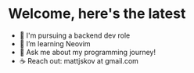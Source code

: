 # Welcome, here's the latest
- 🔭 I'm pursuing a backend dev role
- 🌱 I’m learning Neovim
- 💬 Ask me about my programming journey!
- ☕ Reach out: mattjskov at gmail.com
